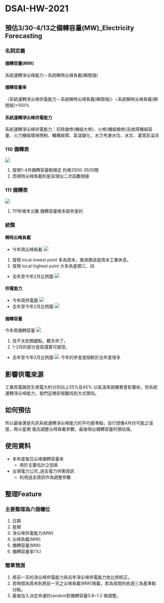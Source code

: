 # DSAI-HW-2021
## 預估3/30-4/13之備轉容量(MW)_Electricity Forecasting
### 名詞定義
#### 備轉容量(MW)
系統運轉淨尖峰能力－系統瞬時尖峰負載(瞬間值)
#### 備轉容量率
（系統運轉淨尖峰供電能力－系統瞬時尖峰負載(瞬間值)）÷系統瞬時尖峰負載(瞬間值)×100%
#### 系統運轉淨尖峰供電能力
系統運轉淨尖峰供電能力：扣除歲修(機組大修)、小修(機組檢修)及故障機組容量、火力機組環保限制、輔機故障、氣溫變化、水力考慮水位、水文、灌溉及溢流
### 110 備轉表
![](https://i.imgur.com/R8Qnjo1.png)
1. 發現1-4月備轉容量較穩定 約再2500-3500間
2. 而順時尖峰負載則是呈現似二次函數相接
### 111 備轉表
![](https://i.imgur.com/xVkcBi9.png)
1. 111年根本災難 備轉容量根本超參差的
### 統整

#### 瞬時尖峰負載
* 今年周尖峰負載
![](https://i.imgur.com/aQSwY73.png)
1. 發現  local lowest point 多為周末，推測應該是周末工業休息。
2. 發現 local highest point 大多為星期三、四
* 去年至今年2月比例圖
![](https://i.imgur.com/R0pULMW.png)

#### 供電能力
* 今年周供電圖
![](https://i.imgur.com/w94vvAZ.png)
* 去年至今年2月比例圖
![](https://i.imgur.com/OJfmvul.png)

#### 備轉容量
今年周備轉容量
![](https://i.imgur.com/HpsVSxb.png)
1. 找不太到關鍵點，聽天命了。
2. 1-2月的部分差距還算可接受。
* 去年至今年2月比例圖
![](https://i.imgur.com/AS5DlGF.png)
今年的參差度相較於去年差很多


## 影響供電來源
工業用電跟民生用電大約分別佔上55%及45%
以氣溫來說確實會影響些，但系統運轉淨尖峰能力，我們這裡卻很難找到方式預估。
## 如何預估
所以最後還是先抓系統運轉淨尖峰能力的平均基準點，自行想像4月份可能之溫度，再以星期
幾去調整尖峰負載參數，最後得出備轉容量的預估值。

## 使用資料
* 本年度每日尖峰備轉容量率
    * 用於主要估計之因素
* 台灣電力公司_過去電力供需資訊
    * 利用過去資訊作為調整參數
## 整理Feature
### 主要整理為六個欄位
1. 日期
2. 星期
3. 淨尖峰供電能力(MW)
4. 尖峰負載(MW)
5. 備轉容量(MW)
6. 備轉容量率(%)

### 簡單預測
1. 將前一天的淨尖峰供電能力與去年淨尖峰供電能力依比例校正。
2. 若時間為周末則將前一天之尖峰負載(MW)降載，若為周間則依週三為基準點分點。
3. 最後加入決定命運的random對備轉容量0.8~1.2 做調整。

